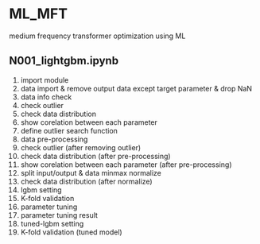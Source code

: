 # ML_MFT
medium frequency transformer optimization using ML

## N001_lightgbm.ipynb
1. import module
2. data import & remove output data except target parameter & drop NaN
3. data info check
4. check outlier
5. check data distribution
6. show corelation between each parameter
7. define outlier search function
8. data pre-processing
9. check outlier (after removing outlier)
10. check data distribution (after pre-processing)
11. show corelation between each parameter (after pre-processing)
12. split input/output & data minmax normalize
13. check data distribution (after normalize)
14. lgbm setting
15. K-fold validation
16. parameter tuning
17. parameter tuning result
18. tuned-lgbm setting
19. K-fold validation (tuned model)
